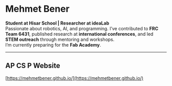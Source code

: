 # Mehmet Bener

**Student at Hisar School | Researcher at ideaLab**  
Passionate about robotics, AI, and programming. I’ve contributed to **FRC Team 6431**, published research at **international conferences**, and led **STEM outreach** through mentoring and workshops.  
I’m currently preparing for the **Fab Academy**.

---

## AP CS P Website
[https://mehmetbener.github.io/](https://mehmetbener.github.io/)

